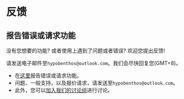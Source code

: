 # 反馈

## 报告错误或请求功能

没有您想要的功能? 或者使用上遇到了问题或者错误? 欢迎您提出反馈!

请发送电子邮件至`hypobenthos@outlook.com`。我们会尽快回复您(GMT+8)。

- 在[这里](https://octoclip.canny.io/feature-requests)报告错误或请求功能。
- 问题、一般支持，以及报价请求，请发送至`hypobenthos@outlook.com`。
- 此外，您可以[加入我们的讨论组](/zh/discussion-group)进行讨论。

